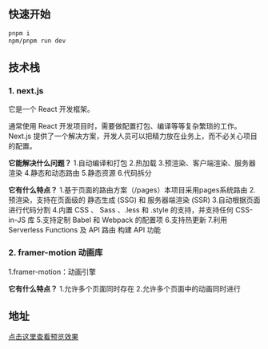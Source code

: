 ## 快速开始
```bash
pnpm i
npm/pnpm run dev
```

## 技术栈
### 1. next.js
它是一个 React 开发框架。

通常使用 React 开发项目时，需要做配置打包、编译等等复杂繁琐的工作。Next.js 提供了一个解决方案，开发人员可以把精力放在业务上，而不必关心项目的配置。

 **它能解决什么问题？**
1.自动编译和打包
2.热加载
3.预渲染、客户端渲染、服务器渲染
4.静态和动态路由
5.静态资源
6.代码拆分

**它有什么特点？**
1.基于页面的路由方案（/pages）本项目采用pages系统路由
2.预渲染，支持在页面级的 静态生成 (SSG) 和 服务器端渲染 (SSR)
3.自动根据页面进行代码分割
4.内置 CSS 、 Sass 、.less 和 .style 的支持，并支持任何 CSS-in-JS 库
5.支持定制 Babel 和 Webpack 的配置项
6.支持热更新
7.利用 Serverless Functions 及 API 路由 构建 API 功能

### 2. framer-motion 动画库
1.framer-motion：动画引擎

**它有什么特点？**
1.允许多个页面同时存在
2.允许多个页面中的动画同时进行


## 地址
[点击这里查看预览效果](http://47.108.225.101:8000/index)

